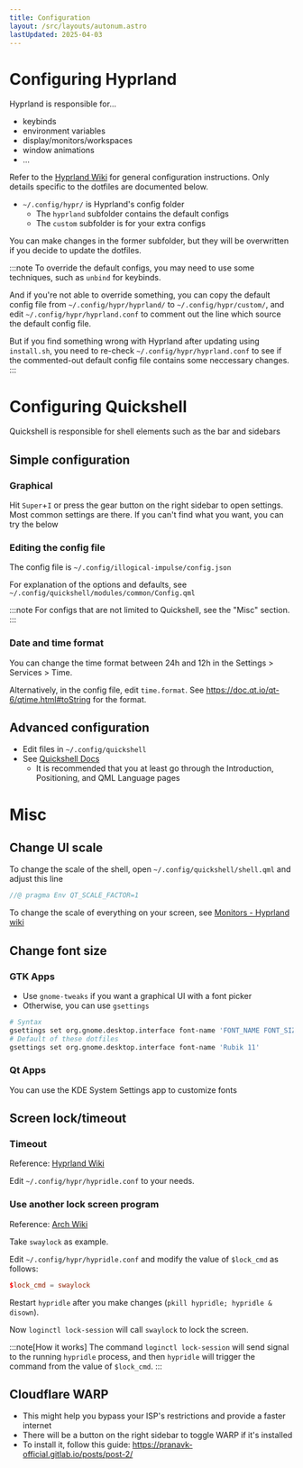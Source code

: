 ```yaml
---
title: Configuration
layout: /src/layouts/autonum.astro
lastUpdated: 2025-04-03
---
```


# Configuring Hyprland

Hyprland is responsible for...
- keybinds
- environment variables
- display/monitors/workspaces
- window animations
- ...

Refer to the [Hyprland Wiki](https://wiki.hypr.land/) for general configuration instructions. Only details specific to the dotfiles are documented below.

- `~/.config/hypr/` is Hyprland's config folder
  - The `hyprland` subfolder contains the default configs
  - The `custom` subfolder is for your extra configs

You can make changes in the former subfolder, but they will be overwritten if you decide to update the dotfiles.

:::note
To override the default configs, you may need to use some techniques, such as `unbind` for keybinds.

And if you're not able to override something, you can copy the default config file from `~/.config/hypr/hyprland/` to `~/.config/hypr/custom/`, and edit `~/.config/hypr/hyprland.conf` to comment out the line which source the default config file.

But if you find something wrong with Hyprland after updating using `install.sh`, you need to re-check `~/.config/hypr/hyprland.conf` to see if the commented-out default config file contains some neccessary changes.
:::

# Configuring Quickshell

Quickshell is responsible for shell elements such as the bar and sidebars

## Simple configuration

### Graphical

Hit `Super`+`I` or press the gear button on the right sidebar to open settings. Most common settings are there. If you can't find what you want, you can try the below

### Editing the config file

The config file is `~/.config/illogical-impulse/config.json`

For explanation of the options and defaults, see `~/.config/quickshell/modules/common/Config.qml`

:::note
For configs that are not limited to Quickshell, see the "Misc" section.
:::
### Date and time format

You can change the time format between 24h and 12h in the Settings > Services > Time.

Alternatively, in the config file, edit `time.format`. See https://doc.qt.io/qt-6/qtime.html#toString for the format.

## Advanced configuration

- Edit files in `~/.config/quickshell`
- See [Quickshell Docs](https://quickshell.outfoxxed.me/docs/types/)
  - It is recommended that you at least go through the Introduction, Positioning, and QML Language pages

# Misc

## Change UI scale

To change the scale of the shell, open `~/.config/quickshell/shell.qml` and adjust this line
```qml
//@ pragma Env QT_SCALE_FACTOR=1
```

To change the scale of everything on your screen, see [Monitors - Hyprland wiki](https://wiki.hypr.land/Configuring/Monitors/)

## Change font size

### GTK Apps

- Use `gnome-tweaks` if you want a graphical UI with a font picker
- Otherwise, you can use `gsettings`
```bash
# Syntax
gsettings set org.gnome.desktop.interface font-name 'FONT_NAME FONT_SIZE'
# Default of these dotfiles
gsettings set org.gnome.desktop.interface font-name 'Rubik 11'
```

### Qt Apps
You can use the KDE System Settings app to customize fonts

## Screen lock/timeout

### Timeout

Reference: [Hyprland Wiki](https://wiki.hypr.land/Hypr-Ecosystem/hypridle/)

Edit `~/.config/hypr/hypridle.conf` to your needs.

### Use another lock screen program
Reference: [Arch Wiki](https://wiki.archlinux.org/title/Session_lock)

Take `swaylock` as example.

Edit `~/.config/hypr/hypridle.conf` and modify the value of `$lock_cmd` as follows:
```conf
$lock_cmd = swaylock
```

Restart `hypridle` after you make changes (`pkill hypridle; hypridle & disown`).

Now `loginctl lock-session` will call `swaylock` to lock the screen.

:::note[How it works]
The command `loginctl lock-session` will send signal to the running `hypridle` process, and then `hypridle` will trigger the command from the value of `$lock_cmd`.
:::

## Cloudflare WARP
- This might help you bypass your ISP's restrictions and provide a faster internet
- There will be a button on the right sidebar to toggle WARP if it's installed
- To install it, follow this guide: https://pranavk-official.gitlab.io/posts/post-2/


